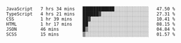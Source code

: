 <!--START_SECTION:waka-->

```text
JavaScript   7 hrs 34 mins   ████████████░░░░░░░░░░░░░   47.50 %
TypeScript   4 hrs 21 mins   ██████▓░░░░░░░░░░░░░░░░░░   27.31 %
CSS          1 hr 39 mins    ██▓░░░░░░░░░░░░░░░░░░░░░░   10.41 %
HTML         1 hr 17 mins    ██░░░░░░░░░░░░░░░░░░░░░░░   08.15 %
JSON         46 mins         █▒░░░░░░░░░░░░░░░░░░░░░░░   04.84 %
SCSS         15 mins         ▒░░░░░░░░░░░░░░░░░░░░░░░░   01.57 %
```

<!--END_SECTION:waka-->


<!--
**Leorio21/Leorio21** is a ✨ _special_ ✨ repository because its `README.md` (this file) appears on your GitHub profile.

Here are some ideas to get you started:

- 🔭 I’m currently working on ...
- 🌱 I’m currently learning ...
- 👯 I’m looking to collaborate on ...
- 🤔 I’m looking for help with ...
- 💬 Ask me about ...
- 📫 How to reach me: ...
- 😄 Pronouns: ...
- ⚡ Fun fact: ...
-->
